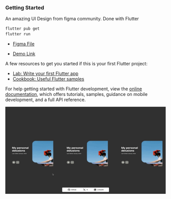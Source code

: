 ### Getting Started

An amazing UI Design from figma community. Done with Flutter

```bash
flutter pub get
flutter run
```

- [Figma File ](<https://www.figma.com/design/Uawl5uLxKbhJmSGmHX5dMs/Grid-Transition-Media-(Community)?m=auto&t=kaoSkrnlQKbI8Mol-6>)

- [Demo Link](https://flutter-animated-gallery.netlify.app)

A few resources to get you started if this is your first Flutter project:

- [Lab: Write your first Flutter app](https://docs.flutter.dev/get-started/codelab)
- [Cookbook: Useful Flutter samples](https://docs.flutter.dev/cookbook)

For help getting started with Flutter development, view the
[online documentation](https://docs.flutter.dev/), which offers tutorials,
samples, guidance on mobile development, and a full API reference.

<img src="https://github.com/yunweneric/flutter-gallery/blob/main/gallery.gif?raw=true"/>
